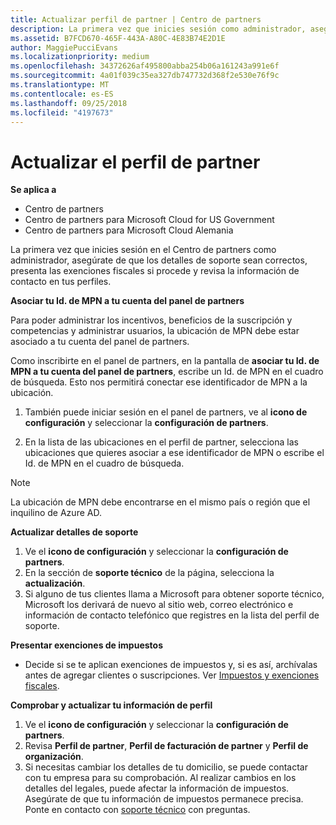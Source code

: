 ```yaml
---
title: Actualizar perfil de partner | Centro de partners
description: La primera vez que inicies sesión como administrador, asegúrate de que los detalles de soporte técnico sean correctos, presenta las exenciones fiscales si procede y revisa la información de contacto en tus perfiles.
ms.assetid: B7FCD670-465F-443A-A80C-4E83B74E2D1E
author: MaggiePucciEvans
ms.localizationpriority: medium
ms.openlocfilehash: 34372626af495800abba254b06a161243a991e6f
ms.sourcegitcommit: 4a01f039c35ea327db747732d368f2e530e76f9c
ms.translationtype: MT
ms.contentlocale: es-ES
ms.lasthandoff: 09/25/2018
ms.locfileid: "4197673"
---
```

# <a name="update-your-partner-profile"></a>Actualizar el perfil de partner

**Se aplica a**

-  Centro de partners
-  Centro de partners para Microsoft Cloud for US Government
-  Centro de partners para Microsoft Cloud Alemania

La primera vez que inicies sesión en el Centro de partners como administrador, asegúrate de que los detalles de soporte sean correctos, presenta las exenciones fiscales si procede y revisa la información de contacto en tus perfiles.


**Asociar tu Id. de MPN a tu cuenta del panel de partners**

Para poder administrar los incentivos, beneficios de la suscripción y competencias y administrar usuarios, la ubicación de MPN debe estar asociado a tu cuenta del panel de partners.

Como inscribirte en el panel de partners, en la pantalla de **asociar tu Id. de MPN a tu cuenta del panel de partners**, escribe un Id. de MPN en el cuadro de búsqueda. Esto nos permitirá conectar ese identificador de MPN a la ubicación.

1. También puede iniciar sesión en el panel de partners, ve al **icono de configuración** y seleccionar la **configuración de partners**.

2. En la lista de las ubicaciones en el perfil de partner, selecciona las ubicaciones que quieres asociar a ese identificador de MPN o escribe el Id. de MPN en el cuadro de búsqueda.

>[!Note]
>La ubicación de MPN debe encontrarse en el mismo país o región que el inquilino de Azure AD. 


**Actualizar detalles de soporte** 

1.  Ve el **icono de configuración** y seleccionar la **configuración de partners**.
2.  En la sección de **soporte técnico** de la página, selecciona la **actualización**.
3.  Si alguno de tus clientes llama a Microsoft para obtener soporte técnico, Microsoft los derivará de nuevo al sitio web, correo electrónico e información de contacto telefónico que registres en la lista del perfil de soporte.

**Presentar exenciones de impuestos**

-   Decide si se te aplican exenciones de impuestos y, si es así, archívalas antes de agregar clientes o suscripciones. Ver [Impuestos y exenciones fiscales](tax-and-tax-exemptions.md).

**Comprobar y actualizar tu información de perfil**

1.  Ve el **icono de configuración** y seleccionar la **configuración de partners**. 
2.  Revisa **Perfil de partner**, **Perfil de facturación de partner** y **Perfil de organización**.
3.  Si necesitas cambiar los detalles de tu domicilio, se puede contactar con tu empresa para su comprobación. Al realizar cambios en los detalles del legales, puede afectar la información de impuestos. Asegúrate de que tu información de impuestos permanece precisa. Ponte en contacto con [soporte técnico](https://partner.microsoft.com/support/contact-support) con preguntas.

 

 



